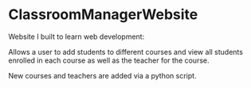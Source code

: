# ClassroomManagerWebsite

Website I built to learn web development:

Allows a user to add students to different courses and view all students enrolled in each course as well as the teacher for the course.

New courses and teachers are added via a python script.

